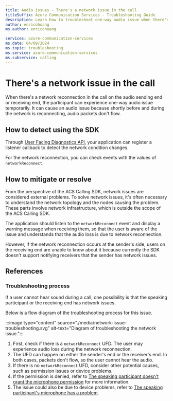```yaml
---
title: Audio issues - There's a network issue in the call
titleSuffix: Azure Communication Services - Troubleshooting Guide
description: Learn how to troubleshoot one-way audio issue when there's a network issue in the call.
author: enricohuang
ms.author: enricohuang

services: azure-communication-services
ms.date: 04/09/2024
ms.topic: troubleshooting
ms.service: azure-communication-services
ms.subservice: calling
---
```


# There's a network issue in the call
When there's a network reconnection in the call on the audio sending end or receiving end, the participant can experience one-way audio issue temporarily.
It can cause an audio issue because shortly before and during the network is reconnecting, audio packets don't flow.

## How to detect using the SDK
Through [User Facing Diagnostics API](../../../../concepts/voice-video-calling/user-facing-diagnostics.md), your application can register a listener callback to detect the network condition changes.

For the network reconnection, you can check events with the values of `networkReconnect`.

## How to mitigate or resolve
From the perspective of the ACS Calling SDK, network issues are considered external problems.
To solve network issues, it's often necessary to understand the network topology and the nodes causing the problem.
These parts involve network infrastructure, which is outside the scope of the ACS Calling SDK.

The application should listen to the `networkReconnect` event and display a warning message when receiving them,
so that the user is aware of the issue and understands that the audio loss is due to network reconnection.

However, if the network reconnection occurs at the sender's side,
users on the receiving end are unable to know about it because currently the SDK doesn't support notifying receivers that the sender has network issues.

## References
### Troubleshooting process
If a user cannot hear sound during a call, one possibility is that the speaking participant or the receiving end has network issues.

Below is a flow diagram of the troubleshooting process for this issue.

:::image type="content" source="./media/network-issue-troubleshooting.svg" alt-text="Diagram of troubleshooting the network issue.":::

1. First, check if there is a `networkReconnect` UFD. The user may experience audio loss during the network reconnection.
2. The UFD can happen on either the sender's end or the receiver's end. In both cases, packets don't flow, so the user cannot hear the audio.
3. If there is no `networkReconnect` UFD, consider other potential causes, such as permission issues or device problems.
4. If the permission is denied, refer to [The speaking participant doesn't grant the microphone permission](./microphone-permission.md) for more information.
5. The issue could also be due to device problems, refer to [The speaking participant's microphone has a problem](./microphone-issue.md).
